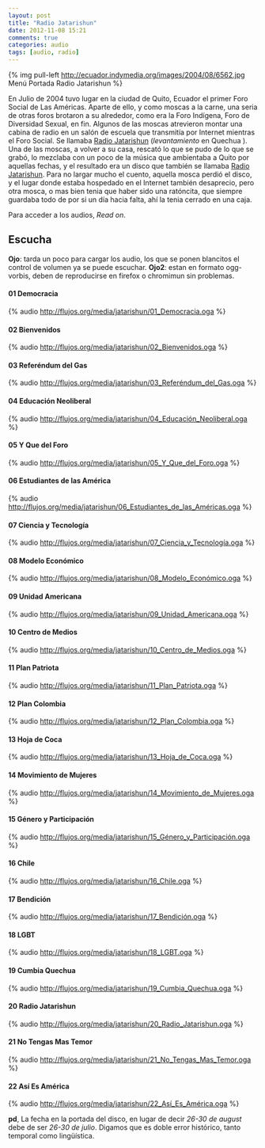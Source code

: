 ```yaml
---
layout: post
title: "Radio Jatarishun"
date: 2012-11-08 15:21
comments: true
categories: audio
tags: [audio, radio]
---
```

{% img pull-left http://ecuador.indymedia.org/images/2004/08/6562.jpg Menú Portada Radio Jatarishun %}

En Julio de 2004 tuvo lugar en la ciudad de Quito, Ecuador el primer Foro Social de Las Américas. Aparte de ello, y como moscas a la carne, una seria de otras foros brotaron a su alrededor, como era la Foro Indígena, Foro de Diversidad Sexual, en fin. Algunos de las moscas atrevieron montar una cabina de radio en un salón de escuela que transmitía por Internet mientras el Foro Social. Se llamaba [Radio Jatarishun](http://ecuador.indymedia.org/es/2004/08/6563.shtml "Radio Jatarishun") (*levantamiento* en Quechua ). Una de las moscas, a volver a su casa, rescató lo que se pudo de lo que se grabó, lo mezclaba con un poco de la música que ambientaba a Quito por aquellas fechas, y el resultado era un disco que también se llamaba [Radio Jatarishun](http://ecuador.indymedia.org/es/2004/08/6563.shtml "Radio Jatarishun"). Para no largar mucho el cuento, aquella mosca perdió el disco, y el lugar donde estaba hospedado en el Internet también desaprecio, pero otra mosca, o mas bien tenia que haber sido una ratóncita, que siempre guardaba todo de por si un día hacia falta, ahí la tenia cerrado en una caja.

Para acceder a los audios, *Read on*.

<!-- more -->

## Escucha

**Ojo**: tarda un poco para cargar los audio, los que se ponen blancitos el control de volumen ya se puede escuchar. **Ojo2**: estan en formato ogg-vorbis, deben de reproducirse en firefox o chromimun sin problemas.

#### 01 Democracia
{% audio http://flujos.org/media/jatarishun/01_Democracia.oga %}

#### 02 Bienvenidos
{% audio http://flujos.org/media/jatarishun/02_Bienvenidos.oga %}

#### 03 Referéndum del Gas
{% audio http://flujos.org/media/jatarishun/03_Referéndum_del_Gas.oga %}

#### 04 Educación Neoliberal
{% audio http://flujos.org/media/jatarishun/04_Educación_Neoliberal.oga  %}

#### 05 Y Que del Foro
{% audio http://flujos.org/media/jatarishun/05_Y_Que_del_Foro.oga  %}

#### 06 Estudiantes de las América
{% audio http://flujos.org/media/jatarishun/06_Estudiantes_de_las_Américas.oga  %}
#### 07 Ciencia y Tecnología
{% audio http://flujos.org/media/jatarishun/07_Ciencia_y_Tecnología.oga %}
#### 08 Modelo Económico
{% audio http://flujos.org/media/jatarishun/08_Modelo_Económico.oga  %}
#### 09 Unidad Americana
{% audio http://flujos.org/media/jatarishun/09_Unidad_Americana.oga  %}
#### 10 Centro de Medios
{% audio http://flujos.org/media/jatarishun/10_Centro_de_Medios.oga  %}
#### 11 Plan Patriota
{% audio http://flujos.org/media/jatarishun/11_Plan_Patriota.oga  %}
#### 12 Plan Colombia
{% audio http://flujos.org/media/jatarishun/12_Plan_Colombia.oga  %}
#### 13 Hoja de Coca
{% audio http://flujos.org/media/jatarishun/13_Hoja_de_Coca.oga  %}
#### 14 Movimiento de Mujeres
{% audio http://flujos.org/media/jatarishun/14_Movimiento_de_Mujeres.oga %}
#### 15 Género y Participación
{% audio http://flujos.org/media/jatarishun/15_Género_y_Participación.oga  %}
#### 16 Chile
{% audio http://flujos.org/media/jatarishun/16_Chile.oga %}
#### 17 Bendición
{% audio http://flujos.org/media/jatarishun/17_Bendición.oga  %}
#### 18 LGBT
{% audio http://flujos.org/media/jatarishun/18_LGBT.oga  %}
#### 19 Cumbia Quechua
{% audio http://flujos.org/media/jatarishun/19_Cumbia_Quechua.oga  %}
#### 20 Radio Jatarishun
{% audio http://flujos.org/media/jatarishun/20_Radio_Jatarishun.oga  %}
#### 21 No Tengas Mas Temor
{% audio http://flujos.org/media/jatarishun/21_No_Tengas_Mas_Temor.oga  %}
#### 22 Así Es América
{% audio http://flujos.org/media/jatarishun/22_Así_Es_América.oga  %}

**pd**, La fecha en la portada del disco, en lugar de decir *26-30 de august* debe de ser *26-30 de julio*. Digamos que es doble error histórico, tanto temporal como lingüística.

